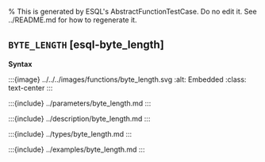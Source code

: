 % This is generated by ESQL's AbstractFunctionTestCase. Do no edit it. See ../README.md for how to regenerate it.

## `BYTE_LENGTH` [esql-byte_length]

**Syntax**

:::{image} ../../../images/functions/byte_length.svg
:alt: Embedded
:class: text-center
:::


:::{include} ../parameters/byte_length.md
:::

:::{include} ../description/byte_length.md
:::

:::{include} ../types/byte_length.md
:::

:::{include} ../examples/byte_length.md
:::
